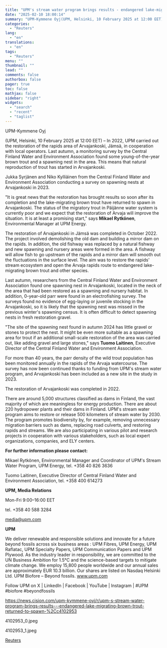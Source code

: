 ```yaml
---
title: "UPM's stream water program brings results - endangered lake-migrating brown trout returned to spawn in Arvajankoski"
date: "2025-02-10 18:00:14"
summary: "UPM-Kymmene Oyj(UPM, Helsinki, 10 February 2025 at 12:00 EET) – In 2022, UPM carried out the restoration of the rapids area of Arvajankoski, Jämsä, in cooperation with local operators. Last autumn, a monitoring survey by the Central Finland Water and Environment Association found some young-of-the-year brown trout and a spawning..."
categories:
  - "Reuters"
lang:
  - "en"
translations:
  - "en"
tags:
  - "Reuters"
menu: ""
thumbnail: ""
lead: ""
comments: false
authorbox: false
pager: true
toc: false
mathjax: false
sidebar: "right"
widgets:
  - "search"
  - "recent"
  - "taglist"
---
```


UPM-Kymmene Oyj

(UPM, Helsinki, 10 February 2025 at 12:00 EET) – In 2022, UPM carried out the restoration of the rapids area of Arvajankoski, Jämsä, in cooperation with local operators. Last autumn, a monitoring survey by the Central Finland Water and Environment Association found some young-of-the-year brown trout and a spawning nest in the area. This means that natural reproduction of trout has started in Arvajankoski.

Jukka Syrjänen and Niko Kylliäinen from the Central Finland Water and Environment Association conducting a survey on spawning nests at Arvajankoski in 2023.

"It is great news that the restoration has brought results so soon after its completion and the lake-migrating brown trout have returned to spawn in Arvajankoski. The status of the migratory trout in Päijänne water system is currently poor and we expect that the restoration of Arvaja will improve the situation. It is at least a promising start," says **Mikael Rytkönen**, Environmental Manager at UPM Energy.

The restoration of Arvajankoski in Jämsä was completed in October 2022. The project involved demolishing the old dam and building a mirror dam on the rapids. In addition, the old fishway was replaced by a natural fishway and new spawning and nursery areas were formed in the area. A fishway will allow fish to go upstream of the rapids and a mirror dam will smooth out the fluctuations in the surface level. The aim was to restore the rapids' stream ecosystem and open the Arvaja rapids route to endangered lake-migrating brown trout and other species.

Last autumn, researchers from the Central Finland Water and Environment Association found one spawning nest in Arvajankoski, located in the neck of the area that had been restored as a spawning and nursery habitat. In addition, 0-year-old parr were found in an electrofishing survey. The surveys found no evidence of egg-laying or juvenile stocking in the Arvajankoski, so it is likely that the spawning nest was missed in the previous winter's spawning census. It is often difficult to detect spawning nests in fresh restoration gravel.

"The site of the spawning nest found in autumn 2024 has little gravel or stones to protect the nest. It might be even more suitable as a spawning area for trout if an additional small-scale restoration of the area was carried out, like adding gravel and large stones," says **Tuomo Laitinen**, Executive Director of the Central Finland Water and Environment Association.

For more than 40 years, the parr density of the wild trout population has been monitored annually in the rapids of the Arvaja watercourse. The survey has now been continued thanks to funding from UPM's stream water program, and Arvajankoski has been included as a new site in the study in 2023.

The restoration of Arvajankoski was completed in 2022.

There are around 5,000 structures classified as dams in Finland, the vast majority of which are meaningless for energy production. There are about 220 hydropower plants and their dams in Finland. UPM's stream water program aims to restore or release 500 kilometers of stream water by 2030. The program promotes biodiversity by, for example, removing unnecessary migration barriers such as dams, replacing road culverts, and restoring rapids and streams. We are also participating in various pilot and research projects in cooperation with various stakeholders, such as local expert organizations, companies, and ELY centers.

**For further information please contact:**

Mikael Rytkönen, Environmental Manager and Coordinator of UPM's Stream Water Program, UPM Energy, tel. +358 40 826 3636

Tuomo Laitinen, Executive Director of Central Finland Water and Environment Association, tel. +358 400 614273

**UPM, Media Relations**

Mon-Fri 9:00–16:00 EET

tel. +358 40 588 3284

media@upm.com

**UPM**

We deliver renewable and responsible solutions and innovate for a future beyond fossils across six business areas : UPM Fibres, UPM Energy, UPM Raflatac, UPM Specialty Papers, UPM Communication Papers and UPM Plywood. As the industry leader in responsibility, we are committed to the UN Business Ambition for 1.5°C and the science-based targets to mitigate climate change. We employ 15,800 people worldwide and our annual sales are approximately EUR 10.3 billion. Our shares are listed on Nasdaq Helsinki Ltd. UPM Biofore – Beyond fossils. www.upm.com

Follow UPM on X | LinkedIn | Facebook | YouTube | Instagram | #UPM #biofore #beyondfossils

https://news.cision.com/upm-kymmene-oyj/r/upm-s-stream-water-program-brings-results---endangered-lake-migrating-brown-trout-returned-to-spawn-%2Cc4102953

4102953\_0.jpeg

4102953\_1.jpeg

[Reuters](https://www.tradingview.com/news/reuters.com,2025-02-10:newsml_Wkr873Tc5:0-upm-s-stream-water-program-brings-results-endangered-lake-migrating-brown-trout-returned-to-spawn-in-arvajankoski/)
